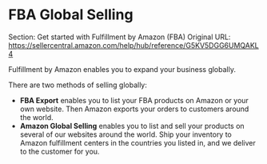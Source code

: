 # FBA Global Selling

Section: Get started with Fulfillment by Amazon (FBA)
Original URL: https://sellercentral.amazon.com/help/hub/reference/G5KV5DGG6UMQAKL4

Fulfillment by Amazon enables you to expand your business globally.

There are two methods of selling globally:

  * **FBA Export** enables you to list your FBA products on Amazon or your own website. Then Amazon exports your orders to customers around the world.
  * **Amazon Global Selling** enables you to list and sell your products on several of our websites around the world. Ship your inventory to Amazon fulfillment centers in the countries you listed in, and we deliver to the customer for you.

